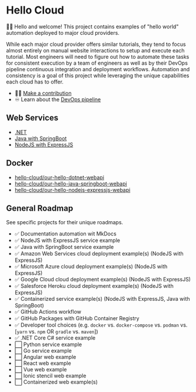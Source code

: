 # Hello Cloud

👋🏼 Hello and welcome! This project contains examples of "hello world" automation deployed to major cloud providers.

While each major cloud provider offers similar tutorials, they tend to focus almost entirely on manual website interactions to setup and execute each tutorial. Most engineers will need to figure out how to automate these tasks for consistent execution by a team of engineers as well as by their DevOps pipeline continuous integration and deployment workflows. Automation and consistency is a goal of this project while leveraging the unique capabilities each cloud has to offer.

- ✍🏼 [Make a contribution](./contribute.md)
- ♾️ Learn about the [DevOps pipeline](./devops.md)

## Web Services

- [.NET](./services/dotnet.md)
- [Java with SpringBoot](./services/java-springboot.md)
- [NodeJS with ExpressJS](./services/nodejs-expressjs.md)

## Docker

- [hello-cloud/our-hello-dotnet-webapi](./services/dotnet.md)
- [hello-cloud/our-hello-java-springboot-webapi](./services/java-springboot.md)
- [hello-cloud/our-hello-nodejs-expressjs-webapi](./services/nodejs-expressjs.md)

## General Roadmap

See specific projects for their unique roadmaps.

- ✅ Documentation automation wit MkDocs
- ✅ NodeJS with ExpressJS service example
- ✅ Java with SpringBoot service example
- ✅ Amazon Web Services cloud deployment example(s) (NodeJS with ExpressJS)
- ✅ Microsoft Azure cloud deployment example(s) (NodeJS with ExpressJS)
- ✅ Google Cloud cloud deployment example(s) (NodeJS with ExpressJS)
- ✅ Salesforce Heroku cloud deployment example(s) (NodeJS with ExpressJS)
- ✅ Containerized service example(s) (NodeJS with ExpressJS, Java with SpringBoot)
- ✅ GitHub Actions workflow
- ✅ GitHub Packages with GitHub Container Registry
- ✅ Developer tool choices (e.g. `docker` vs. `docker-compose` vs. `podman` vs. [`yarn` vs. `npm` OR `gradle` vs. `maven`])
- ✅ .NET Core C# service example
- ⬜ Python service example
- ⬜ Go service example
- ⬜ Angular web example
- ⬜ React web example
- ⬜ Vue web example
- ⬜ Ionic stencil web example
- ⬜ Containerized web example(s)
